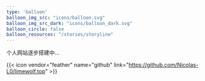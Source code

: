 ```yaml
---
type: 'balloon'
balloon_img_src: "icons/balloon.svg"
balloon_img_src_dark: "icons/balloon_dark.svg"
balloon_circle: false
balloon_resources: "/stories/storyline"
---
```

个人网站逐步搭建中...

{{< icon vendor="feather" name="github" link="https://github.com/Nicolas-L0/limewolf.top" >}}
